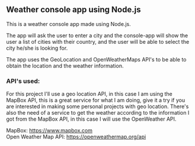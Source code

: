 <h2>Weather console app using Node.js</h2>

This is a weather console app made using Node.js.

The app will ask the user to enter a city and the console-app will show the user a list of cities with their country, and the user will be able to select the city he/she is looking for.

The app uses the GeoLocation and OpenWeatherMaps API's to be able to obtain the location and the weather information.

<h3>API's used:</h3>

For this project I'll use a geo location API, in this case I am using the MapBox API, this is a great service for what I am doing, give it a try if you are interested in making some personal projects with geo location. There's also the need of a service to get the weather according to the information I got from the MapBox API, in this case I will use the OpenWeather API. 

MapBox: https://www.mapbox.com <br>
Open Weather Map API: https://openweathermap.org/api
